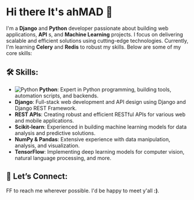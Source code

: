 # Hi there It's ____ahMAD____ 👋

I'm a __Django__ and __Python__ developer passionate about building web applications, __API__ s, and __Machine Learning__ projects. I focus on delivering scalable and efficient solutions using cutting-edge technologies. Currently, I'm learning __Celery__ and __Redis__ to robust my skills. Below are some of my core skills:

## 🛠️ Skills:
 - ![Python](https://img.shields.io/badge/Python-3.8%2B-blue?logo=python&logoColor=white) __Python__: Expert in Python programming, building tools, automation scripts, and backends.
 - __Django__: Full-stack web development and API design using Django and Django REST Framework.
 - __REST APIs__: Creating robust and efficient RESTful APIs for various web and mobile applications.
 - __Scikit-learn__: Experienced in building machine learning models for data analysis and predictive solutions.
 - __NumPy & Pandas__: Extensive experience with data manipulation, analysis, and visualization.
 - __TensorFlow__: Implementing deep learning models for computer vision, natural language processing, and more.

## 🚀 Let’s Connect:
FF to reach me wherever possible. I'd be happy to meet y'all __:)__.
